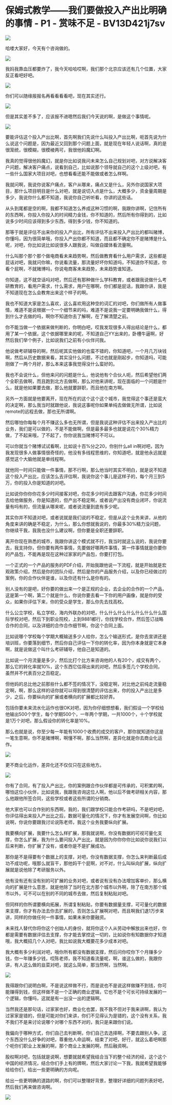 # 保姆式教学——我们要做投入产出比明确的事情 - P1 - 赏味不足 - BV13D421j7sv

![](img/b14c0e0c345394b7540d8ccee6cfe97d_0.png)

哈喽大家好，今天有个咨询做的。

![](img/b14c0e0c345394b7540d8ccee6cfe97d_2.png)

我妈我靠血压都要炸了，我今天哈哈哎啊，我们那个北京应该还有几个位置，大家反正看吧好吧。

![](img/b14c0e0c345394b7540d8ccee6cfe97d_4.png)

你们可以随缘报报名再看看看看吧，现在其实还行。

![](img/b14c0e0c345394b7540d8ccee6cfe97d_6.png)

但是其实差不多了，应该报不进嗯然后我们今天说的啊，是做这个事情呢。

![](img/b14c0e0c345394b7540d8ccee6cfe97d_8.png)

要能评估这个投入产出比啊，首先啊我们先说什么叫投入产出比啊，呃首先说为什么说这个问题是，因为最近又回到那个问题上面，就是现在年轻人说话啊，真的是很笼统，很模糊，很模棱两可，我很他妈魔幻啊。

我真的觉得很他妈魔幻，就是你比如说我问未来怎么自己规划对吧，对方说解决客户问题，解决客户痛点，说看到自己，比如说那个领导就自己的这个上级对吧，有一些什么国家大项目对吧，也想看看还能不能做或者怎么样啊。

我就问啊，我说你说客户痛点，客户从哪来，痛点又是什么，另外你说国家大项目，那什么项目明目是什么对吧，就是说切入点是什么，大概多少，资金量周期是多少，我说你什么都不知道，我说你自己听听看，你讲的这些话。

从头到尾都是空的啊，我都不知道怎么养成这种习惯的啊，我跟你讲啊，记住所有的东西啊，你投入你投入的时间精力金钱，你不知道的，然后所有你得到的，比如说多少时间应该得到多少东西，得到多少钱，你不知道的。

那等于就是评估不出来你的投入产出比，所有评估不出来投入产出比的都叫赌博，你懂吗，因为很简单哦，你投入产出你都不知道，而且都不确定你不是赌博是什么呢，对吧，你比如说比如说很多人跟我说，叫做自媒体看流量啊。

什么叫那个那个那个做电商看未来趋势啊，然后做教育看什么用户需求，这些都是屁话对吧，我就问你嘛，你说看流量，那流量好坏你知道吗，不知道你不知道，你看个屁啊，不就赌博吗，你说电商客未来趋势，未来趋势谁知道。

你知道，这不就空话吗对吧，然后还有那种做什么学科教育，或者跟我说做什么考研教育的，看用户需求，什么需求，用户在哪啊，你们都是屁话，我跟你讲，我是不知道现在怎么会教育出来这个样子的啊。

我也不知道大家是怎么喜欢，这么喜欢用这种空的词汇的对吧，你们做所有人做事情，难道不是说根据一个一个细节来的吗，难道不是说我一定要明确我做什么，得到什么才去做的吗，啊你不知道你去了解啊，在了解清楚之前。

你不能当做一个依据来做判断的，你明白吧，哎我发现很多人得出结论是什么，都用了某一个依据，这个依据哪里来的呢，不知道自己YY出来的，卧槽牛逼啊，好然后我们举个例子，比如说我们之前有小伙伴问我。

他说做考研辅导的啊，然后呢其实他做的也蛮不错的，你知道吧，一个月几万块钱啊，然后从历史数据来看，其实没什么问题，不过也就是刚起步，你知道吗，可能刚做了一两个月好，那么本来这事我觉得没什么蛮好的。

我也不会说什么，但他来问的问题是什么，他说他有个合伙人呃，然后希望他们两个全职去做啊，而且跑到北方去做啊，那么对他来讲呢，现在面临的一个问题是什么，就是他如果要去做，那么他就要辞职，而且他在南方啊。

另外一方面就是他要离开，现在所在的这个这个这个城市，我觉得这个事还是蛮大的决定啊，那么我当时就跟他说，我说这事呢你如果单纯去做做无所谓，比如说remote的远程去做，那也无所谓啊。

然后哪怕你每每个月不赚这么多也无所谓，但是我说这种评估不出来投入产出比的业务，我们是可以做的，不是不能做啊，但是最多最多也就是说花个30%精力做，了不起来哦，了不起了，你你说我当赌博可不可以。

可以你就当个赌博试试看啊，比如说十百%分之20，你别什么all in啊对吧，因为我发现很多人做事情很奇怪的，他没有多线程思维的，你知道吧，就是他永远就是感觉这个大脑他就是单线程啊。

就他同一时间只能做一件事情，那不行啊，那么他当时其实不明白，就是说不知道这个投入产出比，应该怎么去评估啊，我说你这个事儿是这样子的，每个月三到5万，你的投入你是知道的对吧。

比如说你你你你花多少时间接客对吧，你花多少时间去跟客户沟通，你花多少时间去给他做服务，你是知道的，但产出不稳定啊，或者说产出没有商业闭环，你说流量有吗有的，但流量从哪来呢，或者说流量到底有多少呢。

其实你并不知道对吧，或者说就是我们说的不稳定，但是从这个业务来讲，从他的角度来讲的确是不稳定，为什么，那么你想就我说的，你最多30%精力没问题，你继续干我，我我也没什么建议啊，但你要是全职还要辞职。

离开你现在熟悉的城市，我跟你讲这个模式就不行，我当时就这么说的，我说你要去，我支持你，但你要有两件事情，先要做好哪两件事情，第一件事情就是你要你的产品包，不能再是现在这种过家家的产品包，你要打打包。

一个正式的一个产品的服务的PDF介绍，开始我跟他说一下流程，就是开始就是宏观政策介绍，然后是你的团队介绍，然后是你的产品服务介绍，以及你已经做过的案例，你的合作伙伴是谁，以及你还有什么是你有的。

别人没有的是吧，好你要的做出来一个是正规的企业，去企业的合作的一个产品，这是第一个啊，第二个就是什么，你说你要去看一下你的用户画像，就是你的受众，如果你评估下来，你的受众是学生，那么你先去找高校。

什么公立学校，私立学校，海内外联办的对吧，什么什么什么什么什么什么什么国际学校对吧，然后下到职业院校，上到9881都行，你找学校合作，然后签订战略合作的合同，以及详细的合作合作细节啊，你这个合同上面。

比如说哪个学校每个学期大概输送多少人给你，怎么个输送形式，是你去宣讲还是培训班，你要落到细节，然后你自己评估一下你的转化率，因为你本身就是它本身啊，就是说做这个叫什么考研辅导，他自己是知道的。

比如说一个月流量是多少，然后比打个比方来咨询他的人有20个，成交有两个，那么它的转化率就10%，这个东西它估得出来的对吧，然后多签几个学校合同，虽然并不代表百分之百稳定。

但他妈的总比他之前那些什么都不签的情况下，没稳定啊，对比他之前纯走流量稳定啊，啊，那么这样的话你就可以得到很清楚的评估出来，你的投入产出比是多少，之后，你要纵向的扩展或者横向的扩展都比较好弄。

包括你要未来流水化运作也很OK对吧，因为你仔细想想看，我们假设一个学校给他输出500个学生，每个学期500个，一年两个学期，一共1000个，十个学校就是1万个对吧，那么假设你的转化率是10%。

那么也就是说，你至少每一年能有1000个收费的成交的客户，那你就知道你这是一笔生意啊，你不是赌博啊，啊懂不啊，那么当然啊，差异化就是你去商业化运作。



![](img/b14c0e0c345394b7540d8ccee6cfe97d_10.png)

更不商业化运作，差异化还不仅仅只在这些地方。

![](img/b14c0e0c345394b7540d8ccee6cfe97d_12.png)

你有了合同，有了投入产出比，你的案例跟合作伙伴都是可传承的，可积累的啊，哪怕这位小伙伴，比如说我，我跟我咨询这位人啊，他以后不做考研相关内容，那么他跟他所签合同，这些学校或者这些所谓的分销商。

他大家也可以合作别的东西啊，我的，我们跟学校只能合作考研吗，不是吧对吧，你评估得出来投入产出比之后，数据可量化的情况下，你才有发展空间啊，你比如说啊，你说你要跟我讨论说陈老师，我这个业务我要纵向扩展。

我要横向扩展，我要什么怎么样扩展，那我就说啊，你没有数据的可视可量化支撑，你怎么扩展，我为什么要问投入产出比，就是因为你你你你比如说你说我们以后来判断，你扩展了没有，或者你是不是扩展成功。

那你是不是得要有个数据上的支撑，对吧，你没有数据支撑，你怎么来判断最后成功不成功呢，哦那么就盲干，那他妈干个屁啊，对不对，什么叫纵向扩展，纵向扩展就是说他除了考研服务以外。

他有没有还有没有别的可扩展的业务对吧，或者说有没有办法增加客单价，那么横向的扩展是什么意思，就是他除了当时在北方那个城市以外啊，除了在南方那个城市以外，可不可以在别的不同的城市去做，然后复制粘贴对吧。

但同样的你所谓要横向拓展，所谓复制粘贴，你要有数据量支撑，可可量化的数据来支撑，你才有办法去你去扩展的，否则怎么扩展啊对吧，而且啊我们退1万步来讲，同样的你做任何一件事情，如果未来你要融资。

未来找人替代你将你这个创始人的身份，就将你这个人从劳动中解放出来也好，你都是需要有数据评估去支撑，你才能去掌控这一切的，比如说你有知数据你才知道哦，我大概招几个人对吧，我比如说我大概要花多少成本对吧。

我大概有多少利润对吧，哦你所有都没有数据支撑，然后问你哎你下个月赚多少钱，你一年赚多少钱，哎陈老师，我不知道看流量呢，啊，谁这么做的，我跟你讲，有人这么做的韭菜对吧，就这么简单，那当然啊，当然啊。



![](img/b14c0e0c345394b7540d8ccee6cfe97d_14.png)

我得跟你们说明白啊，不是说这样做不行，而是说也不是说这样做赚不到钱，你可能赚得到钱，但这样做不是一个正确的商业逻辑，它也不是个可长可持续发展的一个逻辑，你懂吗，这就是有一出没一出的逻辑啊。

当然我还是那句话，过家家也好，商业化也罢，我不我不但对于我来讲啊，我认为过家家是错的，但是可能对你们来讲，你们不见得认为是错的，这个没有关系，我不我们不是来讨论说哪个对哪个东西不对的，我只是来跟你们说。

我偏向于哪种方式，你们自己去判断啊，你们自己去选择啊，不要去跟别人争，这个东西没什么好争的对吧，尊重他人命运啊，结束了对吧，好行，就这么着吧啊那个呃你们职业上发展的啊，那个商业上发展的啊，然后融资啊。

股权啊对吧，包括就是说啊，想要就就希望我结合当下的整个经济的经，这个这个中国的经济情况，结合你们手上有的牌啊，然后大家讨论一下我，我就希望我能够给给你们，给出一些更明确的方向呢。

给出一些更明确的道路的啊，你们可以整理好背景，整理好详细的问题列表好吧，然后我们再来做咨询啊。

![](img/b14c0e0c345394b7540d8ccee6cfe97d_16.png)